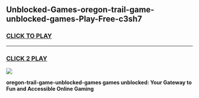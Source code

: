 
## Unblocked-Games-oregon-trail-game-unblocked-games-Play-Free-c3sh7
<h3>
<a href="https://premium76.site?title=oregon-trail-game-unblocked-games&ref=19M">CLICK TO PLAY</a></h3>
<hr>

<h3>
<a href="https://premium76.site?title=oregon-trail-game-unblocked-games&ref=19M">CLICK 2 PLAY</a>
  
</h3>

<a href="https://premium76.site?title=oregon-trail-game-unblocked-games&ref=19M"><img src="https://clearcache.store/games.png"></a>


**oregon-trail-game-unblocked-games games unblocked: Your Gateway to Fun and Accessible Online Gaming**
